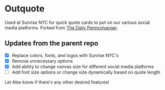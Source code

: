 # Outquote

Used at Sunrise NYC for quick quote cards to put on our various social media platforms. Forked from [The Daily Pennsylvanian](https://github.com/dailypenn/outquote).

## Updates from the parent repo

- [x] Replace colors, fonts, and logos with Sunrise NYC's
- [x] Remove unnecessary options
- [x] Add ability to change canvas size for different social media platforms
- [ ] Add font size options or change size dynamically based on quote length

Let Alex know if there's any other desired features!
